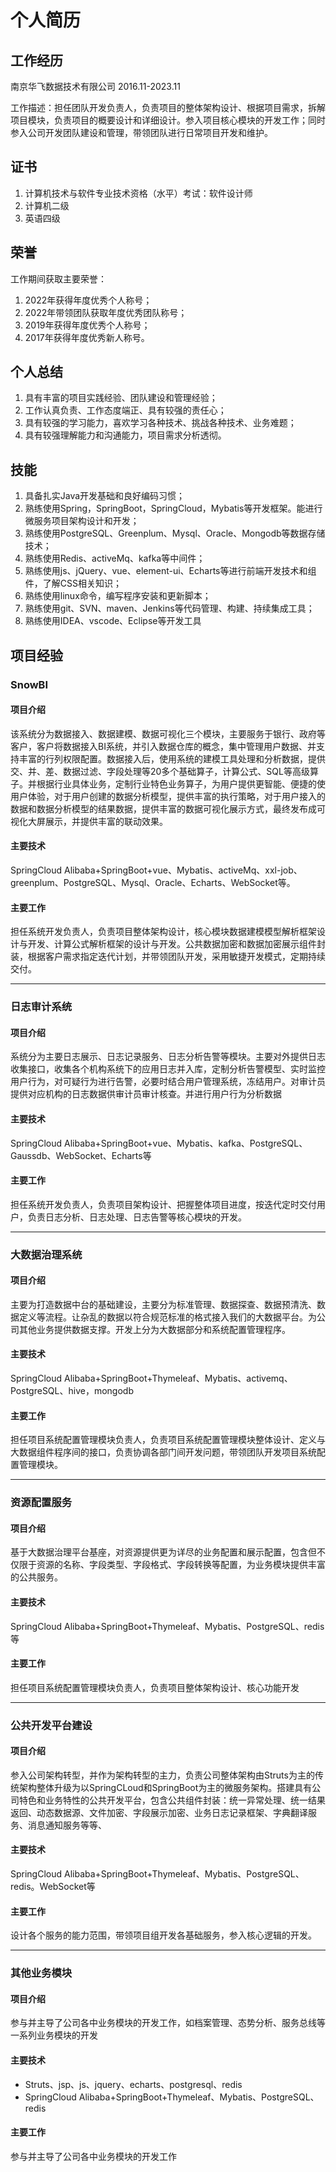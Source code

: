 # 个人简历

## 工作经历

南京华飞数据技术有限公司  2016.11-2023.11

工作描述：担任团队开发负责人，负责项目的整体架构设计、根据项目需求，拆解项目模块，负责项目的概要设计和详细设计。参入项目核心模块的开发工作；同时参入公司开发团队建设和管理，带领团队进行日常项目开发和维护。

## 证书

1. 计算机技术与软件专业技术资格（水平）考试：软件设计师
2. 计算机二级
3. 英语四级

## 荣誉

工作期间获取主要荣誉：

1. 2022年获得年度优秀个人称号；
2. 2022年带领团队获取年度优秀团队称号；
3. 2019年获得年度优秀个人称号；
4. 2017年获得年度优秀新人称号。

## 个人总结

1. 具有丰富的项目实践经验、团队建设和管理经验；
2. 工作认真负责、工作态度端正、具有较强的责任心；
3. 具有较强的学习能力，喜欢学习各种技术、挑战各种技术、业务难题；
4. 具有较强理解能力和沟通能力，项目需求分析透彻。

## 技能

1. 具备扎实Java开发基础和良好编码习惯；
2. 熟练使用Spring，SpringBoot，SpringCloud，Mybatis等开发框架。能进行微服务项目架构设计和开发；
3. 熟练使用PostgreSQL、Greenplum、Mysql、Oracle、Mongodb等数据存储技术；
4. 熟练使用Redis、activeMq、kafka等中间件；
5. 熟练使用js、jQuery、vue、element-ui、Echarts等进行前端开发技术和组件，了解CSS相关知识；
6. 熟练使用linux命令，编写程序安装和更新脚本；
7. 熟练使用git、SVN、maven、Jenkins等代码管理、构建、持续集成工具；
8. 熟练使用IDEA、vscode、Eclipse等开发工具

## 项目经验

### SnowBI

#### 项目介绍

该系统分为数据接入、数据建模、数据可视化三个模块，主要服务于银行、政府等客户，客户将数据接入BI系统，并引入数据仓库的概念，集中管理用户数据、并支持丰富的行列权限配置。数据接入后，使用系统的建模工具处理和分析数据，提供交、并、差、数据过滤、字段处理等20多个基础算子，计算公式、SQL等高级算子。并根据行业具体业务，定制行业特色业务算子，为用户提供更智能、便捷的使用户体验，对于用户创建的数据分析模型，提供丰富的执行策略，对于用户接入的数据和数据分析模型的结果数据，提供丰富的数据可视化展示方式，最终发布成可视化大屏展示，并提供丰富的联动效果。

#### 主要技术

SpringCloud Alibaba+SpringBoot+vue、Mybatis、activeMq、xxl-job、greenplum、PostgreSQL、Mysql、Oracle、Echarts、WebSocket等。

#### 主要工作

担任系统开发负责人，负责项目整体架构设计，核心模块数据建模模型解析框架设计与开发、计算公式解析框架的设计与开发。公共数据加密和数据加密展示组件封装，根据客户需求指定迭代计划，并带领团队开发，采用敏捷开发模式，定期持续交付。

---

### 日志审计系统

#### 项目介绍

系统分为主要日志展示、日志记录服务、日志分析告警等模块。主要对外提供日志收集接口，收集各个机构系统下的应用日志并入库，定制分析告警模型、实时监控用户行为，对可疑行为进行告警，必要时结合用户管理系统，冻结用户。对审计员提供对应机构的日志数据供审计员审计核查。并进行用户行为分析数据

#### 主要技术

SpringCloud Alibaba+SpringBoot+vue、Mybatis、kafka、PostgreSQL、Gaussdb、WebSocket、Echarts等

#### 主要工作

担任系统开发负责人，负责项目架构设计、把握整体项目进度，按迭代定时交付用户，负责日志分析、日志处理、日志告警等核心模块的开发。

---

### 大数据治理系统

#### 项目介绍

主要为打造数据中台的基础建设，主要分为标准管理、数据探查、数据预清洗、数据定义等流程。让杂乱的数据以符合规范标准的格式接入我们的大数据平台。为公司其他业务提供数据支撑。开发上分为大数据部分和系统配置管理程序。

#### 主要技术

SpringCloud Alibaba+SpringBoot+Thymeleaf、Mybatis、activemq、PostgreSQL、hive，mongodb

#### 主要工作

担任项目系统配置管理模块负责人，负责项目系统配置管理模块整体设计、定义与大数据组件程序间的接口，负责协调各部门间开发问题，带领团队开发项目系统配置管理模块。

---

### 资源配置服务

#### 项目介绍

基于大数据治理平台基座，对资源提供更为详尽的业务配置和展示配置，包含但不仅限于资源的名称、字段类型、字段格式、字段转换等配置，为业务模块提供丰富的公共服务。

#### 主要技术

SpringCloud Alibaba+SpringBoot+Thymeleaf、Mybatis、PostgreSQL、redis等

#### 主要工作

担任项目系统配置管理模块负责人，负责项目整体架构设计、核心功能开发

---

### 公共开发平台建设

#### 项目介绍

参入公司架构转型，并作为架构转型的主力，负责公司整体架构由Struts为主的传统架构整体升级为以SpringCLoud和SpringBoot为主的微服务架构。搭建具有公司特色和业务特性的公共开发平台，包含公共组件封装：统一异常处理、统一结果返回、动态数据源、文件加密、字段展示加密、业务日志记录框架、字典翻译服务、消息通知服务等等、

#### 主要技术

SpringCloud Alibaba+SpringBoot+Thymeleaf、Mybatis、PostgreSQL、redis。WebSocket等

#### 主要工作

设计各个服务的能力范围，带领项目组开发各基础服务，参入核心逻辑的开发。

---

### 其他业务模块

#### 项目介绍

参与并主导了公司各中业务模块的开发工作，如档案管理、态势分析、服务总线等一系列业务模块的开发

#### 主要技术

* Struts、jsp、js、jquery、echarts、postgresql、redis
* SpringCloud Alibaba+SpringBoot+Thymeleaf、Mybatis、PostgreSQL、redis

#### 主要工作

参与并主导了公司各中业务模块的开发工作
